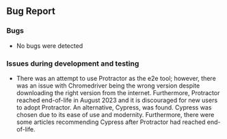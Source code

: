## Bug Report
### Bugs
- No bugs were detected
### Issues during development and testing
- There was an attempt to use Protractor as the e2e tool; however, there was an issue with Chromedriver being the wrong version despite downloading the right version from the internet. Furthermore, Protractor reached end-of-life in August 2023 and it is discouraged for new users to adopt Protractor. An alternative, Cypress, was found. Cypress was chosen due to its ease of use and modernity. Furthermore, there were some articles recommending Cypress after Protractor had reached end-of-life.


